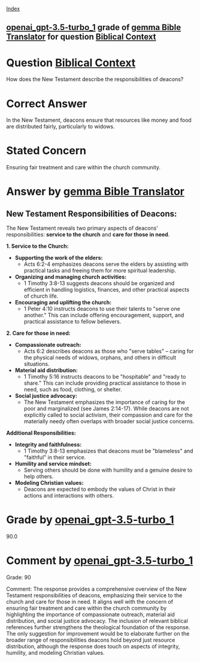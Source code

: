 
[Index](../../../../index.md)
## [openai_gpt-3.5-turbo_1](../../../grading_models/openai_gpt-3.5-turbo_1.md) grade of [gemma Bible Translator](../../../answering_models/gemma_Bible_Translator.md) for question [Biblical Context](../../../questions/Biblical_Context.md)

# Question [Biblical Context](../../../questions/Biblical_Context.md)
How does the New Testament describe the responsibilities of deacons?

# Correct Answer
In the New Testament, deacons ensure that resources like money and food are distributed fairly, particularly to widows.

# Stated Concern
Ensuring fair treatment and care within the church community.

# Answer by [gemma Bible Translator](../../../answering_models/gemma_Bible_Translator.md)
## New Testament Responsibilities of Deacons:

The New Testament reveals two primary aspects of deacons' responsibilities: **service to the church** and **care for those in need**.

**1. Service to the Church:**

* **Supporting the work of the elders:** 
    * Acts 6:2-4 emphasizes deacons serve the elders by assisting with practical tasks and freeing them for more spiritual leadership.
* **Organizing and managing church activities:**
    * 1 Timothy 3:8-13 suggests deacons should be organized and efficient in handling logistics, finances, and other practical aspects of church life.
* **Encouraging and uplifting the church:**
    * 1 Peter 4:10 instructs deacons to use their talents to "serve one another." This can include offering encouragement, support, and practical assistance to fellow believers.

**2. Care for those in need:**

* **Compassionate outreach:**
    * Acts 6:2 describes deacons as those who "serve tables" – caring for the physical needs of widows, orphans, and others in difficult situations.
* **Material aid distribution:**
    * 1 Timothy 5:16 instructs deacons to be "hospitable" and "ready to share." This can include providing practical assistance to those in need, such as food, clothing, or shelter.
* **Social justice advocacy:**
    * The New Testament emphasizes the importance of caring for the poor and marginalized (see James 2:14-17). While deacons are not explicitly called to social activism, their compassion and care for the materially needy often overlaps with broader social justice concerns.

**Additional Responsibilities:**

* **Integrity and faithfulness:** 
    * 1 Timothy 3:8-13 emphasizes that deacons must be "blameless" and "faithful" in their service.
* **Humility and service mindset:** 
    * Serving others should be done with humility and a genuine desire to help others. 
* **Modeling Christian values:** 
    * Deacons are expected to embody the values of Christ in their actions and interactions with others.

# Grade by [openai_gpt-3.5-turbo_1](../../../grading_models/openai_gpt-3.5-turbo_1.md)
90.0

# Comment by [openai_gpt-3.5-turbo_1](../../../grading_models/openai_gpt-3.5-turbo_1.md)
Grade: 90

Comment: The response provides a comprehensive overview of the New Testament responsibilities of deacons, emphasizing their service to the church and care for those in need. It aligns well with the concern of ensuring fair treatment and care within the church community by highlighting the importance of compassionate outreach, material aid distribution, and social justice advocacy. The inclusion of relevant biblical references further strengthens the theological foundation of the response. The only suggestion for improvement would be to elaborate further on the broader range of responsibilities deacons hold beyond just resource distribution, although the response does touch on aspects of integrity, humility, and modeling Christian values.
